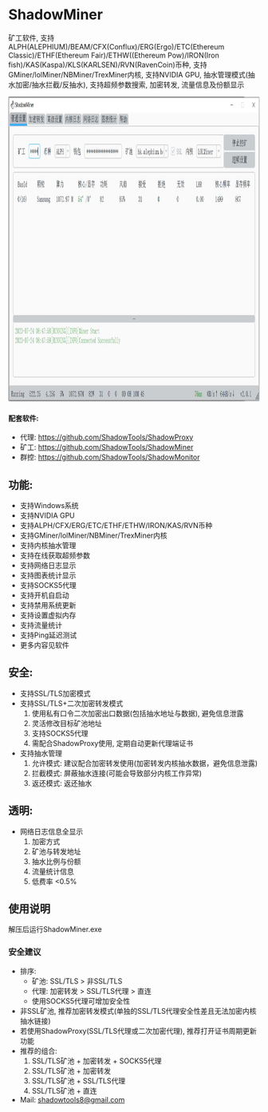 # ShadowMiner

矿工软件, 支持ALPH(ALEPHIUM)/BEAM/CFX(Conflux)/ERG(Ergo)/ETC(Ethereum Classic)/ETHF(Ethereum Fair)/ETHW((Ethereum Pow)/IRON(Iron fish)/KAS(Kaspa)/KLS(KARLSEN)/RVN(RavenCoin)币种, 支持GMiner/lolMiner/NBMiner/TrexMiner内核, 支持NVIDIA GPU, 抽水管理模式(抽水加密/抽水拦截/反抽水), 支持超频参数搜索, 加密转发, 流量信息及份额显示

<img width="1076" height="612" src="https://github.com/ShadowTools/ShadowMiner/blob/main/ShadowMiner.JPG?raw=true"/> 

#### 配套软件:
* 代理: <a href="https://github.com/ShadowTools/ShadowProxy">https://github.com/ShadowTools/ShadowProxy</a>
* 矿工: <a href="https://github.com/ShadowTools/ShadowMiner">https://github.com/ShadowTools/ShadowMiner</a>
* 群控: <a href="https://github.com/ShadowTools/ShadowProxy">https://github.com/ShadowTools/ShadowMonitor</a>

## 功能:
* 支持Windows系统
* 支持NVIDIA GPU
* 支持ALPH/CFX/ERG/ETC/ETHF/ETHW/IRON/KAS/RVN币种
* 支持GMiner/lolMiner/NBMiner/TrexMiner内核
* 支持内核抽水管理
* 支持在线获取超频参数
* 支持网络日志显示
* 支持图表统计显示
* 支持SOCKS5代理
* 支持开机自启动
* 支持禁用系统更新
* 支持设置虚拟内存
* 支持流量统计
* 支持Ping延迟测试
* 更多内容见软件

## 安全:
* 支持SSL/TLS加密模式
* 支持SSL/TLS+二次加密转发模式
  1. 使用私有口令二次加密出口数据(包括抽水地址与数据), 避免信息泄露
  2. 灵活修改目标矿池地址
  4. 支持SOCKS5代理
  5. 需配合ShadowProxy使用, 定期自动更新代理端证书
* 支持抽水管理
  1. 允许模式: 建议配合加密转发使用(加密转发内核抽水数据，避免信息泄露)
  2. 拦截模式: 屏蔽抽水连接(可能会导致部分内核工作异常)
  3. 返还模式: 返还抽水

## 透明:
* 网络日志信息全显示
  1. 加密方式
  2. 矿池与转发地址
  3. 抽水比例与份额
  4. 流量统计信息
  5. 低费率 <0.5%

## 使用说明

解压后运行ShadowMiner.exe
### 安全建议
* 排序:
  * 矿池: SSL/TLS > 非SSL/TLS
  * 代理: 加密转发 > SSL/TLS代理 > 直连
  * 使用SOCKS5代理可增加安全性
* 非SSL矿池, 推荐加密转发模式(单独的SSL/TLS代理安全性差且无法加密内核抽水链接)
* 若使用ShadowProxy(SSL/TLS代理或二次加密代理), 推荐打开证书周期更新功能
* 推荐的组合:
    1. SSL/TLS矿池 + 加密转发 + SOCKS5代理
    2. SSL/TLS矿池 + 加密转发
    3. SSL/TLS矿池 + SSL/TLS代理
    4. SSL/TLS矿池 + 直连
* Mail: shadowtools8@gmail.com
